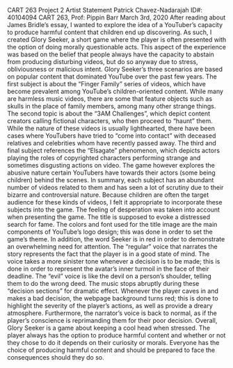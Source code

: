 CART 263 Project 2 Artist Statement
Patrick Chavez-Nadarajah
ID#: 40104094
CART 263, Prof: Pippin Barr
March 3rd, 2020
	After reading about James Bridle’s essay, I wanted to explore the idea of a YouTuber’s capacity to produce harmful content that children end up discovering. As such, I created Glory Seeker, a short game where the player is often presented with the option of doing morally questionable acts. This aspect of the experience was based on the belief that people always have the capacity to abstain from producing disturbing videos, but do so anyway due to stress, obliviousness or malicious intent.
	Glory Seeker’s three scenarios are based on popular content that dominated YouTube over the past few years. The first subject is about the “Finger Family” series of videos, which have become prevalent among YouTube’s children-oriented content. While many are harmless music videos, there are some that feature objects such as skulls in the place of family members, among many other strange things. The second topic is about the “3AM Challenges”, which depict content creators calling fictional characters, who then proceed to “haunt” them. While the nature of these videos is usually lighthearted, there have been cases where YouTubers have tried to “come into contact” with deceased relatives and celebrities whom have recently passed away. The third and final subject references the “Elsagate” phenomenon, which depicts actors playing the roles of copyrighted characters performing strange and sometimes disgusting actions on video. The game however explores the abusive nature certain YouTubers have towards their actors (some being children) behind the scenes. In summary, each subject has an abundant number of videos related to them and has seen a lot of scrutiny due to their bizarre and controversial nature. Because children are often the target audience for these kinds of videos, I felt it appropriate to incorporate these subjects into the game.
	The feeling of desperation was taken into account when presenting the game. The title is supposed to evoke a distressed search for fame. The colors and font used for the title image are the main components of YouTube’s logo design; this was done in order to set the game’s theme. In addition, the word Seeker is in red in order to demonstrate an overwhelming need for attention. The “regular” voice that narrates the story represents the fact that the player is in a good state of mind. The voice takes a more sinister tone whenever a decision is to be made; this is done in order to represent the avatar’s inner turmoil in the face of their deadline. The “evil” voice is like the devil on a person’s shoulder, telling them to do the wrong deed. The music stops abruptly during these “decision sections” for dramatic effect. Whenever the player caves in and makes a bad decision, the webpage background turns red; this is done to highlight the severity of the player’s actions, as well as provide a dreary atmosphere. Furthermore, the narrator’s voice is back to normal, as if the player’s conscience is reprimanding them for their poor decision.
Overall, Glory Seeker is a game about keeping a cool head when stressed. The player always has the option to produce harmful content and whether or not they chose to do it depends on their curiosity or morals. Everyone has the choice of producing harmful content and should be prepared to face the consequences should they do so.


